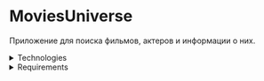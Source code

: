 # MoviesUniverse

Приложение для поиска фильмов, актеров и информации о них.

<details>
<summary>Technologies</summary>

- Architecture:	MVVM, Single Activity, Fragments, XML

- Asynchronous:	Coroutine Flow

- Navigation: Cicerone

- DI: Koin

- Network: Retrofit

- Json: Kotlin serialization

- Data Base: Room

- Image Loading: Coil
	
- Other: Paging 3

</details>

<details><summary>Requirements</summary>

- Мин версия: Andorid 6.0 <br>
- Ориентация: Портретная <br>
- Локализация: Русский язык <br>

- API: https://kinopoiskapiunofficial.tech/ 

- Проект состоит из 5 экранов и нижнего нав. меню.

	<details><summary>Сплэш экран</summary>
		
	- Задержка для показа 800 мс.

	</details>

	<details><summary>Таб экран "Главная"</summary>

	- Вход: сплеш экран, таб нижнего нав. меню "Главная"
	- Представляет список фильмов.
		
	- Наличие пагинации.

	- Наличие кэширования в базе данных.
	- При первом открытии экрана происходит запрос в сеть на загрузку фильмов, при последующих - загрузка из кэша.
	- В процессе запроса в сеть - отображается состояние загузки.

	- По клику на фильм - открывается экран с детальной информацией о фильме, с возможностью возврата.

	- Присутствует swipe refresh layout. (для обновления списка с запросом в сеть)
	- В процессе обновления - отображается состояние обновления.
	- При обновлении с swipe refresh layout очищается кэш и происходит запрос в сеть для обновления данных.
	- При обновлении с swipe refresh layout и возникновении ошибки - отображается snack bar.

	- При входе со сплеш экрана, при отсутствии соединения с интернетом и отсутсвия данных в кэше - показывается состояние ошибки с возможностью повторного запроса.
	- При повторном запросе - отображается состояние загузки.
		
	- При нажатии на кнопку back - происходит выход из приложения.

	</details>

	<details><summary>Таб экран "Фильмы" для поиска фильмов</summary>

	- Вход: таб нижнего нав. меню "Поиск"
	- Содержит поле для ввода текста.
	- Поиск производится по вхождению подстроки в строку (название фильма).

	- При выполнении поиска происходит запрос в сеть.
	- В процессе загрузки - отображается состояние загузки.
	- Результат поиска отображается списком.

	- При выполнении запроса и возникновении ошибки - отображается соответствующее состояние.

	- При первом входе на экран - отображается соответсвущее состояние.
	- При отсутствии результатов поиска - отображается соответствующее состояние.

	- По клику на фильм - открывается экран с детальной информацией фильма.

	</details>

	<details><summary>Экран с детальной информацией фильма</summary>

	- Вход: главный экран, экран поиска фильмов.
	
	- Наличие кэширования в базе данных.
	- При первом открытии экрана происходит запрос в сеть на загрузку, при последующих - загрузка из кэша.
	- В процессе запроса в сеть - отображается состояние загузки.
	- При возникновении ошибки во время запроса - отображается сообветсвующее состояние.

	- Содержит navigate up кнопку "Назад" для возврата на предыдущий экран.
	- При нажатии на кнопку back - происходит переход на предыдущий экран.

	- Содержит возможность перехода на экран с участниками в создании фильма.
		
	- При нажатии на кнопку back - происходит переход на корневой таб экран.

	</details>

	<details><summary>Экран участников в создании фильма</summary>

	- Вход: Экран с детальной информацией о фильме.

	- При открытии экрана происходит запрос в сеть.
	- В процессе загрузки - отображается состояние загузки.
	- Результат поиска отображается списком.

	- При выполнении запроса и возникновении ошибки - отображается соответствующее состояние.

	- По клику на элемент - открывается экран с детальной информацией участника.
		
	- При нажатии на кнопку back - происходит переход на корневой таб экран.

	</details>

	<details><summary>Экран с детальной информацией участника в создании фильма</summary>

	- Вход: Экран участников в создании фильма

	- Содержит navigate up кнопку "Назад" для возврата на экран с детальной информацией участника.
	- При нажатии на кнопку back - происходит переход на корневой таб экран.

	</details>

</details>
